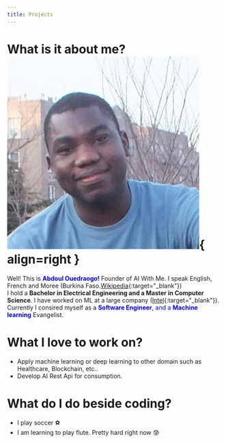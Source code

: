 ```yaml
---
title: Projects
---
```


# What is it about me? ![Image title](images/profile.jpeg){ align=right }


Well! This is  <font color='blue'>__Abdoul Ouedraogo!__</font> Founder of AI With Me. I speak English, French and Moree (Burkina Faso.[Wikipedia](https://en.wikipedia.org/wiki/Burkina_Faso){:target="_blank"})<br>I hold a **Bachelor in Electrical Engineering and a Master in Computer Science**. I have worked on ML at a large company ([Intel](https://www.intel.com/content/www/us/en/homepage.html){:target="_blank"}). Currently I consired myself as a <font color='blue'>**Software Engineer**, and a  **Machine learning** </font> Evangelist.
<br>

# What I love to work on?
* Apply machine learning or deep learning to other domain such as Healthcare, Blockchain, etc..
* Develop AI Rest Api for consumption.

# What do I do beside coding?
* I play soccer :soccer:
* I am learning to play flute. Pretty hard right now :cold_sweat:
